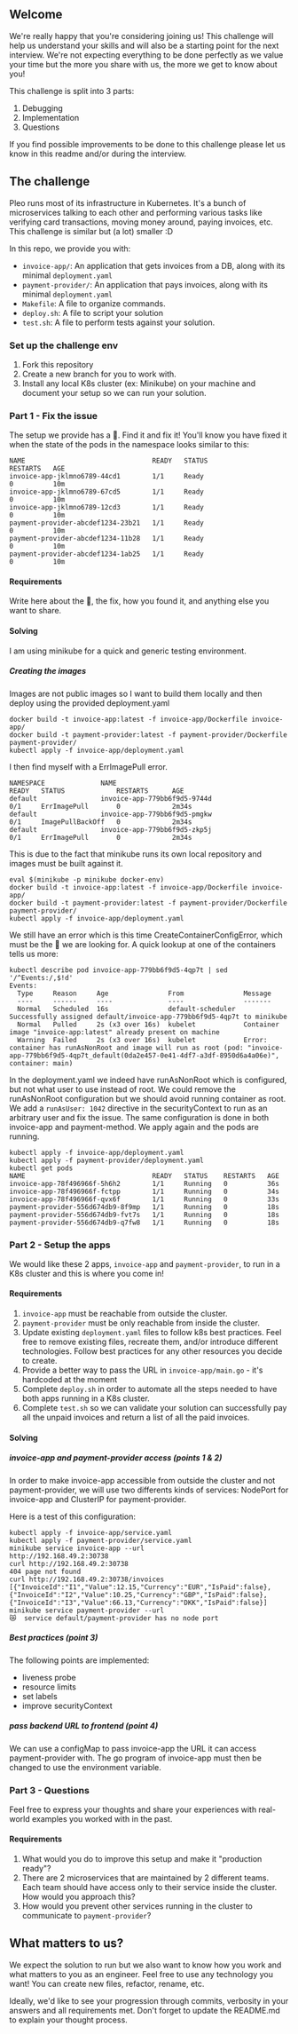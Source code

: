 ## Welcome

We're really happy that you're considering joining us!
This challenge will help us understand your skills and will also be a starting point for the next interview.
We're not expecting everything to be done perfectly as we value your time but the more you share with us, the more we get to know about you!

This challenge is split into 3 parts:

1. Debugging
2. Implementation
3. Questions

If you find possible improvements to be done to this challenge please let us know in this readme and/or during the interview.

## The challenge

Pleo runs most of its infrastructure in Kubernetes.
It's a bunch of microservices talking to each other and performing various tasks like verifying card transactions, moving money around, paying invoices, etc.
This challenge is similar but (a lot) smaller :D

In this repo, we provide you with:

- `invoice-app/`: An application that gets invoices from a DB, along with its minimal `deployment.yaml`
- `payment-provider/`: An application that pays invoices, along with its minimal `deployment.yaml`
- `Makefile`: A file to organize commands.
- `deploy.sh`: A file to script your solution
- `test.sh`: A file to perform tests against your solution.

### Set up the challenge env

1. Fork this repository
2. Create a new branch for you to work with.
3. Install any local K8s cluster (ex: Minikube) on your machine and document your setup so we can run your solution.

### Part 1 - Fix the issue

The setup we provide has a :bug:. Find it and fix it! You'll know you have fixed it when the state of the pods in the namespace looks similar to this:

```
NAME                                READY   STATUS                       RESTARTS   AGE
invoice-app-jklmno6789-44cd1        1/1     Ready                        0          10m
invoice-app-jklmno6789-67cd5        1/1     Ready                        0          10m
invoice-app-jklmno6789-12cd3        1/1     Ready                        0          10m
payment-provider-abcdef1234-23b21   1/1     Ready                        0          10m
payment-provider-abcdef1234-11b28   1/1     Ready                        0          10m
payment-provider-abcdef1234-1ab25   1/1     Ready                        0          10m
```

#### Requirements

Write here about the :bug:, the fix, how you found it, and anything else you want to share.

#### Solving

I am using minikube for a quick and generic testing environment.

##### Creating the images

Images are not public images so I want to build them locally and then deploy using the provided deployment.yaml

```
docker build -t invoice-app:latest -f invoice-app/Dockerfile invoice-app/
docker build -t payment-provider:latest -f payment-provider/Dockerfile payment-provider/
kubectl apply -f invoice-app/deployment.yaml
```

I then find myself with a ErrImagePull error.

```
NAMESPACE              NAME                                         READY   STATUS             RESTARTS      AGE
default                invoice-app-779bb6f9d5-9744d                 0/1     ErrImagePull       0             2m34s
default                invoice-app-779bb6f9d5-pmgkw                 0/1     ImagePullBackOff   0             2m34s
default                invoice-app-779bb6f9d5-zkp5j                 0/1     ErrImagePull       0             2m34s
```

This is due to the fact that minikube runs its own local repository and images must be built against it.

```
eval $(minikube -p minikube docker-env)
docker build -t invoice-app:latest -f invoice-app/Dockerfile invoice-app/
docker build -t payment-provider:latest -f payment-provider/Dockerfile payment-provider/
kubectl apply -f invoice-app/deployment.yaml
```

We still have an error which is this time CreateContainerConfigError, which must be the :bug: we are looking for. A quick lookup at one of the containers tells us more:

```
kubectl describe pod invoice-app-779bb6f9d5-4qp7t | sed '/^Events:/,$!d'
Events:
  Type     Reason     Age               From               Message
  ----     ------     ----              ----               -------
  Normal   Scheduled  16s               default-scheduler  Successfully assigned default/invoice-app-779bb6f9d5-4qp7t to minikube
  Normal   Pulled     2s (x3 over 16s)  kubelet            Container image "invoice-app:latest" already present on machine
  Warning  Failed     2s (x3 over 16s)  kubelet            Error: container has runAsNonRoot and image will run as root (pod: "invoice-app-779bb6f9d5-4qp7t_default(0da2e457-0e41-4df7-a3df-8950d6a4a06e)", container: main)
```

In the deployment.yaml we indeed have runAsNonRoot which is configured, but not what user to use instead of root. We could remove the runAsNonRoot configuration but we should avoid running container as root. We add a `runAsUser: 1042` directive in the securityContext to run as an arbitrary user and fix the issue. The same configuration is done in both invoice-app and payment-method. We apply again and the pods are running.

```
kubectl apply -f invoice-app/deployment.yaml
kubectl apply -f payment-provider/deployment.yaml
kubectl get pods
NAME                                READY   STATUS    RESTARTS   AGE
invoice-app-78f496966f-5h6h2        1/1     Running   0          36s
invoice-app-78f496966f-fctpp        1/1     Running   0          34s
invoice-app-78f496966f-qvx6f        1/1     Running   0          33s
payment-provider-556d674db9-8f9mp   1/1     Running   0          18s
payment-provider-556d674db9-fvt7s   1/1     Running   0          18s
payment-provider-556d674db9-q7fw8   1/1     Running   0          18s
```

### Part 2 - Setup the apps

We would like these 2 apps, `invoice-app` and `payment-provider`, to run in a K8s cluster and this is where you come in!

#### Requirements

1. `invoice-app` must be reachable from outside the cluster.
2. `payment-provider` must be only reachable from inside the cluster.
3. Update existing `deployment.yaml` files to follow k8s best practices. Feel free to remove existing files, recreate them, and/or introduce different technologies. Follow best practices for any other resources you decide to create.
4. Provide a better way to pass the URL in `invoice-app/main.go` - it's hardcoded at the moment
5. Complete `deploy.sh` in order to automate all the steps needed to have both apps running in a K8s cluster.
6. Complete `test.sh` so we can validate your solution can successfully pay all the unpaid invoices and return a list of all the paid invoices.

#### Solving

##### invoice-app and payment-provider access (points 1 & 2)

In order to make invoice-app accessible from outside the cluster and not payment-provider, we will use two differents kinds of services: NodePort for invoice-app and ClusterIP for payment-provider.

Here is a test of this configuration:

```
kubectl apply -f invoice-app/service.yaml
kubectl apply -f payment-provider/service.yaml
minikube service invoice-app --url
http://192.168.49.2:30738
curl http://192.168.49.2:30738
404 page not found
curl http://192.168.49.2:30738/invoices
[{"InvoiceId":"I1","Value":12.15,"Currency":"EUR","IsPaid":false},{"InvoiceId":"I2","Value":10.25,"Currency":"GBP","IsPaid":false},{"InvoiceId":"I3","Value":66.13,"Currency":"DKK","IsPaid":false}]
minikube service payment-provider --url
😿  service default/payment-provider has no node port

```

##### Best practices (point 3)

The following points are implemented:

- liveness probe
- resource limits
- set labels
- improve securityContext

##### pass backend URL to frontend (point 4)

We can use a configMap to pass invoice-app the URL it can access payment-provider with. The go program of invoice-app must then be changed to use the environment variable.

### Part 3 - Questions

Feel free to express your thoughts and share your experiences with real-world examples you worked with in the past.

#### Requirements

1. What would you do to improve this setup and make it "production ready"?
2. There are 2 microservices that are maintained by 2 different teams. Each team should have access only to their service inside the cluster. How would you approach this?
3. How would you prevent other services running in the cluster to communicate to `payment-provider`?

## What matters to us?

We expect the solution to run but we also want to know how you work and what matters to you as an engineer.
Feel free to use any technology you want! You can create new files, refactor, rename, etc.

Ideally, we'd like to see your progression through commits, verbosity in your answers and all requirements met.
Don't forget to update the README.md to explain your thought process.
